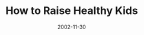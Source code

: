 ---
layout: music 
title: "How to Raise Healthy Kids"
series: "Do It Yourself"
date: 2002-11-30 
description: "Explore our critical ''do it yourself'' project called family."
audio: "http://s3.amazonaws.com/crossroadsaudiomessages/Raise%20Healthy%20Kids2.mp3"
audio-duration: "39:57"
src: "http://www.crossroads.net/players/media/mediumHz/bigscreen.diy.jpg"
---